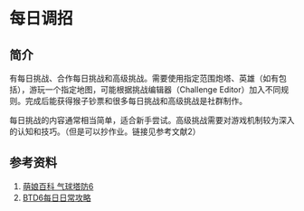 # 每日调招
## 简介
有每日挑战、合作每日挑战和高级挑战。需要使用指定范围炮塔、英雄（如有包括），游玩一个指定地图，可能根据挑战编辑器（Challenge Editor）加入不同规则。完成后能获得猴子钞票和很多每日挑战和高级挑战是社群制作。

每日挑战的内容通常相当简单，适合新手尝试。高级挑战需要对游戏机制较为深入的认知和技巧。（但是可以抄作业。链接见参考文献2）

## 参考资料
1. [萌娘百科 气球塔防6](https://zh.moegirl.org.cn/%E6%B0%94%E7%90%83%E5%A1%94%E9%98%B26)
2. [BTD6每日日常攻略](https://tieba.baidu.com/p/5878898390)